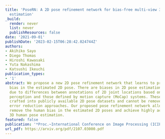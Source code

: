 ```yaml
---
title: 'PoseRN: A 2D pose refinement network for bias-free multi-view 3D human pose
  estimation'
_build:
  render: never
  list: never
  publishResources: false
date: '2021-09-01'
publishDate: '2023-02-15T06:28:42.024744Z'
authors:
- Akihiko Sayo
- Diego Thomas
- Hiroshi Kawasaki
- Yuta Nakashima
- Katsushi Ikeuchi
publication_types:
- '1'
abstract: We propose a new 2D pose refinement network that learns to predict the human
  bias in the estimated 2D pose. There are biases in 2D pose estimations that are
  due to differences between annotations of 2D joint locations based on annotators'
  perception and those defined by motion capture (MoCap) systems. These biases are
  crafted into publicly available 2D pose datasets and cannot be removed with existing
  error reduction approaches. Our proposed pose refinement network allows us to efficiently
  remove the human bias in the estimated 2D poses and achieve highly accurate multi-view
  3D human pose estimation.
featured: false
publication: '*Proc.~International Conference on Image Processing (ICIP)*'
url_pdf: https://arxiv.org/pdf/2107.03000.pdf
---
```


